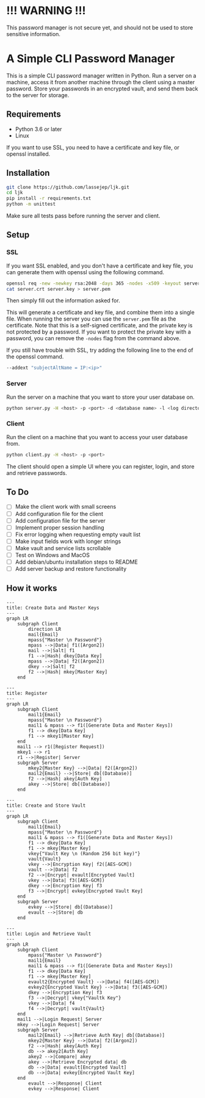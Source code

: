 # !!! WARNING !!!
This password manager is not secure yet, and should not be used to store sensitive information.
# A Simple CLI Password Manager

This is a simple CLI password manager written in Python.
Run a server on a machine, access it from another machine through the client using a master password.
Store your passwords in an encrypted vault, and send them back to the server for storage.

## Requirements
- Python 3.6 or later
- Linux

If you want to use SSL, you need to have a certificate and key file, or openssl installed.

## Installation
```bash
git clone https://github.com/lassejep/ljk.git
cd ljk
pip install -r requirements.txt
python -m unittest
```
Make sure all tests pass before running the server and client.

## Setup
### SSL
If you want SSL enabled, and you don't have a certificate and key file, you can generate them with openssl using the following command.
```bash
openssl req -new -newkey rsa:2048 -days 365 -nodes -x509 -keyout server.key -out server.crt
cat server.crt server.key > server.pem
```
Then simply fill out the information asked for.


This will generate a certificate and key file, and combine them into a single file.
When running the server you can use the `server.pem` file as the certificate.
Note that this is a self-signed certificate, and the private key is not protected by a password.
If you want to protect the private key with a password, you can remove the `-nodes` flag from the command above.

If you still have trouble with SSL, try adding the following line to the end of the openssl command.
```bash
--addext "subjectAltName = IP:<ip>"
```

### Server
Run the server on a machine that you want to store your user database on.
```bash
python server.py -H <host> -p <port> -d <database name> -l <log directory> -s <path to ssl certificate>
```

### Client
Run the client on a machine that you want to access your user database from.
```bash
python client.py -H <host> -p <port>
```
The client should open a simple UI where you can register, login, and store and retrieve passwords.

## To Do
- [ ] Make the client work with small screens
- [ ] Add configuration file for the client
- [ ] Add configuration file for the server
- [ ] Implement proper session handling
- [ ] Fix error logging when requesting empty vault list
- [ ] Make input fields work with longer strings
- [ ] Make vault and service lists scrollable
- [ ] Test on Windows and MacOS
- [ ] Add debian/ubuntu installation steps to README
- [ ] Add server backup and restore functionality

## How it works
```mermaid
---
title: Create Data and Master Keys
---
graph LR
    subgraph Client
        direction LR
        mail{Email}
        mpass{"Master \n Password"}
        mpass -->|Data| f1([Argon2])
        mail -->|Salt| f1
        f1 -->|Hash| dkey[Data Key]
        mpass -->|Data| f2([Argon2])
        dkey -->|Salt| f2
        f2 -->|Hash| mkey[Master Key]
    end
```

```mermaid
---
title: Register
---
graph LR
    subgraph Client
        mail1{Email}
        mpass{"Master \n Password"}
        mail1 & mpass --> f1([Generate Data and Master Keys])
        f1 --> dkey[Data Key]
        f1 --> mkey1[Master Key]
    end
    mail1 --> r1([Register Request])
    mkey1 --> r1
    r1 -->|Register| Server
    subgraph Server
        mkey2{Master Key} -->|Data| f2([Argon2])
        mail2{Email} -->|Store| db[(Database)]
        f2 -->|Hash| akey[Auth Key]
        akey -->|Store| db[(Database)]
    end
```

```mermaid
---
title: Create and Store Vault
---
graph LR
    subgraph Client
        mail1{Email}
        mpass{"Master \n Password"}
        mail1 & mpass --> f1([Generate Data and Master Keys])
        f1 --> dkey[Data Key]
        f1 --> mkey[Master Key]
        vkey{"Vault Key \n (Random 256 bit key)"}
        vault{Vault}
        vkey -->|Encryption Key| f2([AES-GCM])
        vault -->|Data| f2
        f2 -->|Encrypt| evault[Encrypted Vault]
        vkey -->|Data| f3([AES-GCM])
        dkey -->|Encryption Key| f3
        f3 -->|Encrypt| evkey[Encrypted Vault Key]
    end
    subgraph Server
        evkey -->|Store| db[(Database)]
        evault -->|Store| db
    end
```

```mermaid
---
title: Login and Retrieve Vault
---
graph LR
    subgraph Client
        mpass{"Master \n Password"}
        mail1{Email}
        mail1 & mpass --> f1([Generate Data and Master Keys])
        f1 --> dkey[Data Key]
        f1 --> mkey[Master Key]
        evault2{Encrypted Vault} -->|Data| f4([AES-GCM])
        evkey2{Encrypted Vault Key} -->|Data| f3([AES-GCM])
        dkey -->|Encryption Key| f3
        f3 -->|Decrypt| vkey{"Vaultk Key"}
        vkey -->|Data| f4
        f4 -->|Decrypt| vault{Vault}
    end
    mail1 -->|Login Request| Server
    mkey -->|Login Request| Server
    subgraph Server
        mail2{Email} -->|Retrieve Auth Key| db[(Database)]
        mkey2{Master Key} -->|Data| f2([Argon2])
        f2 -->|Hash| akey[Auth Key]
        db --> akey2[Auth Key]
        akey2 -->|Compare| akey
        akey -->|Retrieve Encrypted data| db
        db -->|Data| evault[Encrypted Vault]
        db -->|Data| evkey[Encrypted Vault Key]
    end
        evault -->|Response| Client
        evkey -->|Response| Client
```
